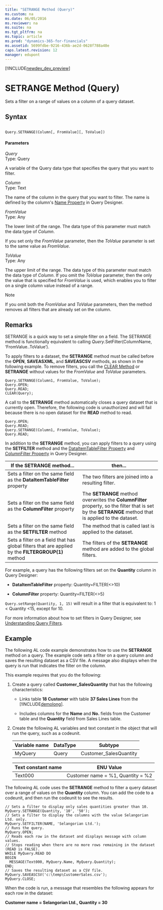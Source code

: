 ```yaml
---
title: "SETRANGE Method (Query)"
ms.custom: na
ms.date: 06/05/2016
ms.reviewer: na
ms.suite: na
ms.tgt_pltfrm: na
ms.topic: article
ms.prod: "dynamics-365-for-financials"
ms.assetid: 5699fdbe-9216-436b-ae2d-0628f788a48e
caps.latest.revision: 12
manager: edupont
---
```


[!INCLUDE[newdev_dev_preview](../includes/newdev_dev_preview.md)]

# SETRANGE Method (Query)
Sets a filter on a range of values on a column of a query dataset.  
  
## Syntax  
  
```  
  
Query.SETRANGE(Column[, FromValue][, ToValue])  
```  
  
#### Parameters  
 *Query*  
 Type: Query  
  
 A variable of the Query data type that specifies the query that you want to filter.  
  
 *Column*  
 Type: Text  
  
 The name of the column in the query that you want to filter. The name is defined by the column's [Name Property](../properties/devenv-Name-Property.md) in Query Designer.  
  
 *FromValue*  
 Type: Any  
  
 The lower limit of the range. The data type of this parameter must match the data type of *Column*.  
  
 If you set only the *FromValue* parameter, then the *ToValue* parameter is set to the same value as *FromValue*.  
  
 *ToValue*  
 Type: Any  
  
 The upper limit of the range. The data type of this parameter must match the data type of *Column*. If you omit the *ToValue* parameter, then the only the value that is specified for *FromValue* is used, which enables you to filter on a single column value instead of a range.  
  
> [!NOTE]  
>  If you omit both the *FromValue* and *ToValue* parameters, then the method removes all filters that are already set on the column.  
  
## Remarks  
 SETRANGE is a quick way to set a simple filter on a field. The SETRANGE method is functionally equivalent to calling *Query*.SetFilter\(ColumnName, ‘FromValue..ToValue’\).  
  
 To apply filters to a dataset, the **SETRANGE** method must be called before the **OPEN**, **SAVEASXML**, and **SAVEASCSV** methods, as shown in the following example. To remove filters, you call the [CLEAR Method](devenv-CLEAR-Method.md) or **SETRANGE** without values for the *FromValue* and *ToValue* parameters.  
  
```  
Query.SETRANGE(Column1, FromValue, ToValue);  
Query.OPEN;  
Query.READ;  
CLEAR(Query);  
```  
  
 A call to the **SETRANGE** method automatically closes a query dataset that is currently open. Therefore, the following code is unauthorized and will fail because there is no open dataset for the **READ** method to read.  
  
```  
Query.OPEN;  
Query.READ;  
Query.SETRANGE(Column1, FromValue, ToValue);  
Query.READ;  
```  
  
 In addition to the **SETRANGE** method, you can apply filters to a query using the **SETFILTER** method and the [DataItemTableFilter Property](../properties/devenv-DataItemTable-Filter-Property.md) and [ColumnFilter Property](../properties/devenv-ColumnFilter-Property.md) in Query Designer.  
  
|If the **SETRANGE** method...|then...|  
|-------------------------------------|-------------|  
|Sets a filter on the same field as the **DataItemTableFilter** property|The two filters are joined into a resulting filter.|  
|Sets a filter on the same field as the **ColumnFilter** property|The **SETRANGE** method overwrites the **ColumnFilter** property, so the filter that is set by the **SETRANGE** method that is applied to the dataset.|  
|Sets a filter on the same field as the **SETFILTER** method|The method that is called last is applied to the dataset.|  
|Sets a filter on a field that has global filters that are applied by the **FILTERGROUP\(1\)** method|The filters of the **SETRANGE** method are added to the global filters.|  
  
 For example, a query has the following filters set on the **Quantity** column in Query Designer:  
  
-   **DataItemTableFilter** property: Quantity=FILTER\(\<>10\)  
  
-   **ColumnFilter** property: Quantity=FILTER\(\<>5\)  
  
 `Query.setRange(Quantity, 1, 15)` will result in a filter that is equivalent to: 1 \< Quantity \<15, except for 10.  
  
 For more information about how to set filters in Query Designer, see [Understanding Query Filters](Understanding-Query-Filters.md).  
  
## Example  
 The following AL code example demonstrates how to use the **SETRANGE** method on a query. The example code sets a filter on a query column and saves the resulting dataset as a CSV file. A message also displays when the query is run that indicates the filter on the column.  
  
 This example requires that you do the following:  
  
1.  Create a query called **Customer\_SalesQuantity** that has the following characteristics:  
  
    -   Links table **18 Customer** with table **37 Sales Lines** from the [!INCLUDE[demolong](../includes/demolong_md.md)].  
  
    -   Includes columns for the **Name** and **No.** fields from the Customer table and the **Quantity** field from Sales Lines table.  
  
         <!--NAV For step-by-step instructions for creating this query, see [Walkthrough: Creating a Query to Link Two Tables](Walkthrough--Creating-a-Query-to-Link-Two-Tables.md).-->  
  
2.  Create the following AL variables and text constant in the object that will run the query, such as a codeunit.  
  
    |Variable name|DataType|Subtype|  
    |-------------------|--------------|-------------|  
    |MyQuery|Query|Customer\_SalesQuantity|  
  
    |Text constant name|ENU Value|  
    |------------------------|---------------|  
    |Text000|Customer name = %1, Quantity = %2|  
  
 The following AL code uses the **SETRANGE** method to filter a query dataset over a range of values on the **Quantity** column. You can add the code to a codeunit, and then run the codeunit to see the results.  
  
```  
// Sets a filter to display only sales quantities greater than 10.  
MyQuery.SETRANGE(Quantity, '10', '50');  
// Sets a filter to display the columns with the value Selangorian Ltd. only.  
MyQuery.SETFILTER(NAME, 'Selangorian Ltd.');  
// Runs the query.  
MyQuery.OPEN;  
// Reads each row in the dataset and displays message with column values.  
// Stops reading when there are no more rows remaining in the dataset (READ is FALSE).  
WHILE MyQuery.READ DO  
BEGIN  
  MESSAGE(Text000, MyQuery.Name, MyQuery.Quantity);  
END;   
// Saves the resulting dataset as a CSV file.  
MyQuery.SAVEASCSV('c:\temp\CustomerSales.csv');  
MyQuery.CLOSE;  
```  
  
 When the code is run, a message that resembles the following appears for each row in the dataset:  
  
 **Customer name = Selangorian Ltd., Quantity = 30**